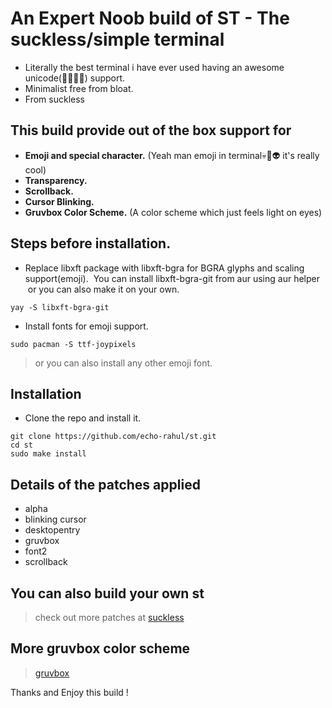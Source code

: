 # An Expert Noob build of ST - The suckless/simple terminal
- Literally the best terminal i have ever used having an awesome unicode(🤣🙂😈👋) support.
- Minimalist free from bloat.
- From suckless

## This build provide out of the box support for 
- **Emoji and special character.** (Yeah man emoji in terminal💀👹👽 it's really cool)
- **Transparency.**
- **Scrollback.**
- **Cursor Blinking.**
- **Gruvbox Color Scheme.** (A color scheme which just feels light on eyes)

## Steps before installation.
- Replace libxft package with libxft-bgra for BGRA glyphs and scaling support(emoji).
  You can install libxft-bgra-git from aur using aur helper
  or you can also make it on your own.
``````
yay -S libxft-bgra-git
``````
- Install fonts for emoji support.
``````
sudo pacman -S ttf-joypixels
``````
> or you can also install any other emoji font.

## Installation

- Clone the repo and install it.
````
git clone https://github.com/echo-rahul/st.git 
cd st
sudo make install
````


## Details of the patches applied
- alpha
- blinking cursor
- desktopentry
- gruvbox
- font2
- scrollback

## You can also build your own st
> check out more patches at [suckless](https://st.suckless.org/)

## More gruvbox color scheme
> [gruvbox](https://github.com/morhetz/gruvbox)

Thanks and Enjoy this build !
